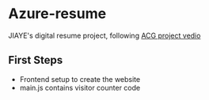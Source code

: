 # Azure-resume
JIAYE's digital resume project, following [ACG project vedio](https://www.youtube.com/watch?v=ieYrBWmkfno)

## First Steps

- Frontend setup to create the website
- main.js contains visitor counter code
